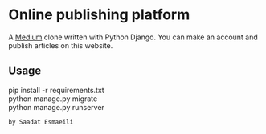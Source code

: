 ﻿# Online publishing platform
A [Medium](https://medium.com/) clone written with Python Django. You can make an account and publish articles on this website.

## Usage
pip install -r requirements.txt
<br>
python manage.py migrate 
<br>
python manage.py runserver
<br>

`by Saadat Esmaeili`
